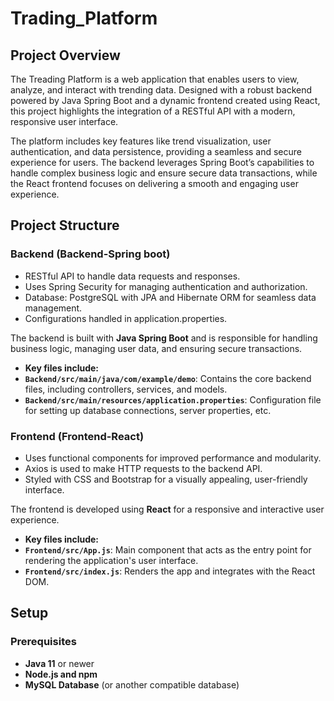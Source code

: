 # Trading_Platform

## Project Overview

The Treading Platform is a web application that enables users to view, analyze, and interact with trending data. Designed with a robust backend powered by Java Spring Boot and a dynamic frontend created using React, this project highlights the integration of a RESTful API with a modern, responsive user interface.

The platform includes key features like trend visualization, user authentication, and data persistence, providing a seamless and secure experience for users. The backend leverages Spring Boot’s capabilities to handle complex business logic and ensure secure data transactions, while the React frontend focuses on delivering a smooth and engaging user experience.

## Project Structure

### Backend (Backend-Spring boot)

- RESTful API to handle data requests and responses.
- Uses Spring Security for managing authentication and authorization.
- Database: PostgreSQL with JPA and Hibernate ORM for seamless data management.
- Configurations handled in application.properties.

The backend is built with **Java Spring Boot** and is responsible for handling business logic, managing user data, and ensuring secure transactions. 
- **Key files include:**
- **`Backend/src/main/java/com/example/demo`**: Contains the core backend files, including controllers, services, and models.
- **`Backend/src/main/resources/application.properties`**: Configuration file for setting up database connections, server properties, etc.

### Frontend (Frontend-React)

- Uses functional components for improved performance and modularity.
- Axios is used to make HTTP requests to the backend API.
- Styled with CSS and Bootstrap for a visually appealing, user-friendly interface.

The frontend is developed using **React** for a responsive and interactive user experience. 
- **Key files include:**
- **`Frontend/src/App.js`**: Main component that acts as the entry point for rendering the application's user interface.
- **`Frontend/src/index.js`**: Renders the app and integrates with the React DOM.

## Setup

### Prerequisites
- **Java 11** or newer
- **Node.js and npm**
- **MySQL Database** (or another compatible database)
